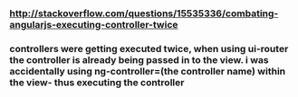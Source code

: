 
### http://stackoverflow.com/questions/15535336/combating-angularjs-executing-controller-twice

### controllers were getting executed twice, when using ui-router the controller is already being passed in to the view. i was accidentally using ng-controller=(the controller name) within the view- thus executing the controller